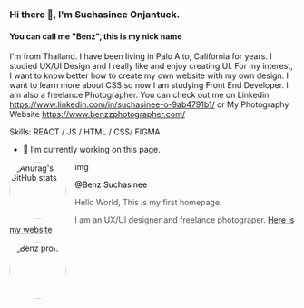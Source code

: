 ### Hi there 👋, I'm Suchasinee Onjantuek. 
#### You can call me "Benz", this is my nick name
I'm from Thailand. I have been living in Palo Alto, California for years. I studied UX/UI Design and I really like and enjoy creating UI. For my interest, I want to know better how to create my own website with my own design. I want to learn more about CSS so now I am studying Front End Developer. I am also a freelance Photographer. You can check out me on Linkedin https://www.linkedin.com/in/suchasinee-o-9ab4791b1/ or My Photography Website https://www.benzzphotographer.com/

Skills:  REACT / JS / HTML / CSS/ FIGMA

- 🔭 I’m currently working on this page. 






[![Anurag's GitHub stats](https://github-readme-stats.vercel.app/api?username=BenzzSucha)](https://github.com/anuraghazra/github-readme-stats)

<html>
<head>
    <style>
        img {
            width: 100px; height: 100px;
            border-radius: 80px;
            float: left;
            margin-right: 15px;
        }
    </style>
</head>
<body>
  img <a href="https://user-images.githubusercontent.com/114890026/193489421-3d2c8452-9c07-45c9-922f-956d42cd2182.JPG"></a>
  <p style="color:black;">@Benz Suchasinee </p>

  <p style="color:#4F4F4F;">Hello World, This is my first homepage.</p>
     <p1 style="color:#4F4F4F;">
        I am an UX/UI designer and freelance photograper.</p1>
<a href="https://www.benzzphotographer.com/"> Here is my website</a>
</body>
</html>



![Benz proflie](https://user-images.githubusercontent.com/114890026/193489421-3d2c8452-9c07-45c9-922f-956d42cd2182.JPG)
